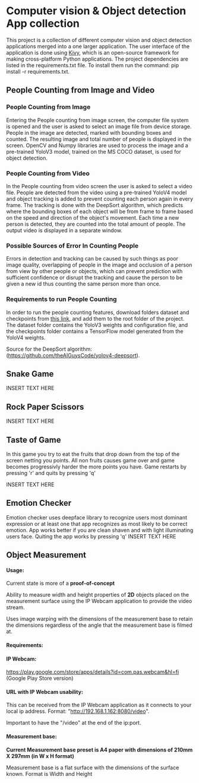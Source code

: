 
# Computer vision & Object detection App collection

This project is a collection of different computer vision and object detection applications merged into a one larger application.
The user interface of the application is done using [Kivy](https://kivy.org/), which is an open-source framework for making cross-platform Python 
applications. The project dependencies are listed in the requirements.txt file. To install them run the command: pip install -r requirements.txt.


## People Counting from Image and Video

### People Counting from Image
Entering the People counting from image screen, the computer file system is opened and the user is asked to
select an image file from device storage. People in the image are detected, marked with bounding boxes and counted.
The resulting image and total number of people is displayed in the screen. OpenCV and Numpy libraries are 
used to process the image and a pre-trained YoloV3 model, trained on the MS COCO dataset, is used for object detection.

### People Counting from Video
In the People counting from video screen the user is asked to select a video file. People are detected from the video
using a pre-trained YoloV4 model and object tracking is added to prevent counting each person again in every frame.
The tracking is done with the DeepSort algorithm, which predicts where the bounding boxes of each object will be from frame to frame 
based on the speed and direction of the object's movement. Each time a new person is detected, they are counted into the total amount of 
people. The output video is displayed in a separate window. 

### Possible Sources of Error In Counting People
Errors in detection and tracking can be caused by such things as poor image quality, overlapping of people in the image and
occlusion of a person from view by other people or objects, which can prevent prediction with sufficient confidence or disrupt the tracking 
and cause the person to be given a new id thus counting the same person more than once.

### Requirements to run People Counting
In order to run the people counting features, download folders dataset and checkpoints from [this link](https://oamk-my.sharepoint.com/:f:/r/personal/t0nihe00_students_oamk_fi/Documents/PeopleCountingFiles?csf=1&web=1&e=prge6N),
and add them to the root folder of the project. The dataset folder contains the YoloV3 weights and configuration file, 
and the checkpoints folder contains a TensorFlow model generated from the YoloV4 weights.

Source for the DeepSort algorithm: (https://github.com/theAIGuysCode/yolov4-deepsort).

## Snake Game

INSERT TEXT HERE
## Rock Paper Scissors

INSERT TEXT HERE
## Taste of Game
In this game you try to eat the fruits that drop down from the top of the screen netting you points. All non fruits causes game over and game becomes progressivly harder the more points you have. Game restarts by pressing 'r' and quits by pressing 'q' 

INSERT TEXT HERE
## Emotion Checker
Emotion checker uses deepface library to recognize users most dominant expression or at least one that app recognizes as most likely to be correct emotion. App works better if you are clean shaven and with light illuminating users face. Quiting the app works by pressing 'q'
INSERT TEXT HERE
## Object Measurement

#### Usage:
Current state is more of a **proof-of-concept**

Ability to measure width and height properties of **2D** objects placed on the measurement surface using the IP Webcam application to provide the video stream.

Uses image warping with the dimensions of the measurement base to retain the dimensions regardless of the angle that the measurement base is filmed at. 


#### Requirements:

#### IP Webcam:
https://play.google.com/store/apps/details?id=com.pas.webcam&hl=fi
(Google Play Store version)

#### URL with IP Webcam usability:
This can be received from the IP Webcam application as it connects to your local ip address.
Format: "http://192.168.1.162:8080/video".

Important to have the "/video" at the end of the ip:port.

#### Measurement base:
**Current Measurement base preset is A4 paper with dimensions of
210mm X 297mm (in W x H format)**

Measurement base is a flat surface with the dimensions of the surface known.
Format is Width and Height


